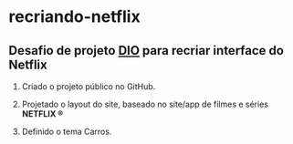 # recriando-netflix

## Desafio de projeto [DIO](https://www.dio.me/) para recriar interface do Netflix

1. Criado o projeto público no GitHub.

2. Projetado o layout do site, baseado no site/app de filmes e séries **NETFLIX ®**

3. Definido o tema Carros.